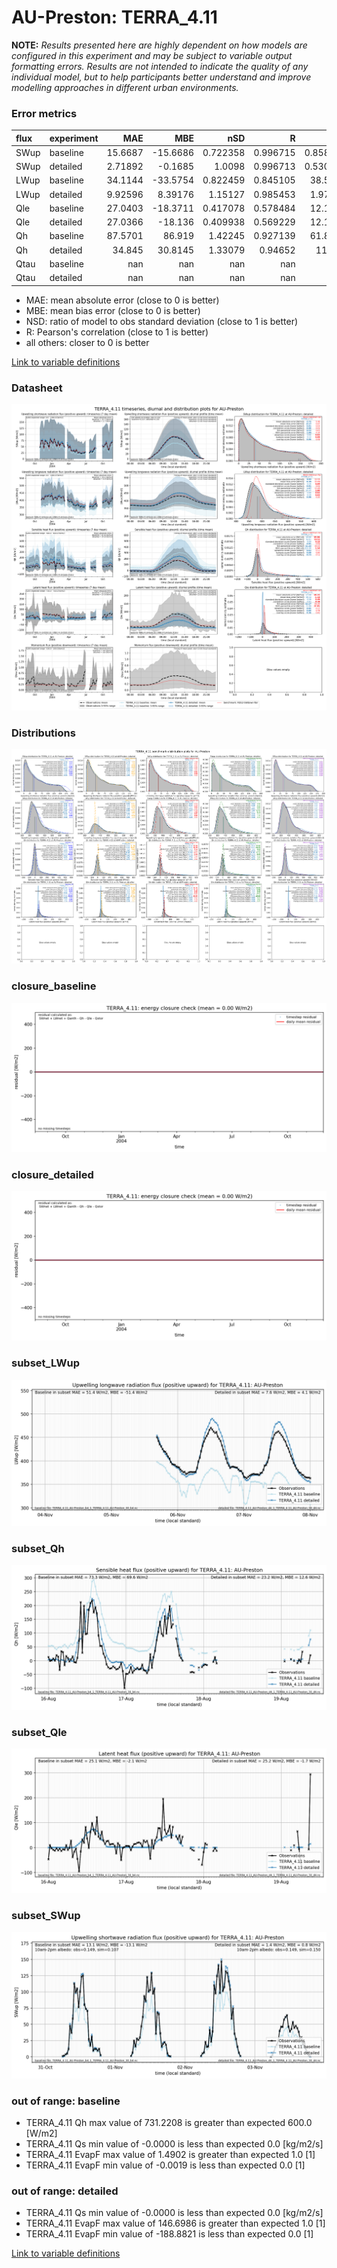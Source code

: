 # AU-Preston: TERRA_4.11

**NOTE:** *Results presented here are highly dependent on how models are configured in this experiment and may be subject to variable output formatting errors. Results are not intended to indicate the quality of any individual model, but to help participants better understand and improve modelling approaches in different urban environments.*

### Error metrics

| flux   | experiment   |       MAE |       MBE |        nSD |          R |        5th |      95th |       cRMSE |      AMBE |        1-nSD |          1-R |   nSkewness |   nKurtosis |     Overlap |
|:-------|:-------------|----------:|----------:|-----------:|-----------:|-----------:|----------:|------------:|----------:|-------------:|-------------:|------------:|------------:|------------:|
| SWup   | baseline     |  15.6687  | -15.6686  |   0.722358 |   0.996715 |   0.858643 |  40.4019  |   0.286061  |  15.6686  |   0.277642   |   0.00328513 |   0.0127341 |   0.0215336 |   0.0882964 |
| SWup   | detailed     |   2.71892 |  -0.1685  |   1.0098   |   0.996713 |   0.530947 |   1.66252 |   0.0820591 |   0.1685  |   0.00979623 |   0.00328667 |   0.0123942 |   0.0209226 |   0.0574018 |
| LWup   | baseline     |  34.1144  | -33.5754  |   0.822459 |   0.845105 |  38.5685   |  59.6461  |   0.535081  |  33.5754  |   0.177541   |   0.154895   |   0.640754  |   0.707055  |   0.298302  |
| LWup   | detailed     |   9.92596 |   8.39176 |   1.15127  |   0.985453 |   1.97083  |  24.4745  |   0.237435  |   8.39176 |   0.151266   |   0.0145465  |   0.0757592 |   0.154236  |   0.0830009 |
| Qle    | baseline     |  27.0403  | -18.3711  |   0.417078 |   0.578484 |  12.1683   |  71.1615  |   0.831509  |  18.3711  |   0.582922   |   0.421516   |   0.0316621 |   0.587977  |   0.397564  |
| Qle    | detailed     |  27.0366  | -18.136   |   0.409938 |   0.569229 |  12.1682   |  71.9752  |   0.837468  |  18.136   |   0.590062   |   0.430771   |   0.051767  |   0.595052  |   0.361924  |
| Qh     | baseline     |  87.5701  |  86.919   |   1.42245  |   0.927139 |  61.8557   | 187.845   |   0.621083  |  86.919   |   0.422449   |   0.0728605  |   0.0321459 |   0.0251173 |   0.585537  |
| Qh     | detailed     |  34.845   |  30.8145  |   1.33079  |   0.94652  |  11.433    | 113.303   |   0.501758  |  30.8145  |   0.330787   |   0.0534802  |   0.0285521 |   0.0471717 |   0.234252  |
| Qtau   | baseline     | nan       | nan       | nan        | nan        | nan        | nan       | nan         | nan       | nan          | nan          | nan         | nan         | nan         |
| Qtau   | detailed     | nan       | nan       | nan        | nan        | nan        | nan       | nan         | nan       | nan          | nan          | nan         | nan         | nan         |

 - MAE: mean absolute error (close to 0 is better)
 - MBE: mean bias error (close to 0 is better)
 - NSD: ratio of model to obs standard deviation (close to 1 is better)
 - R: Pearson's correlation (close to 1 is better)
 - all others: closer to 0 is better

[Link to variable definitions](../modelattrs/variable_definitions.md)

### <a name="datasheet"></a>Datasheet
[![TERRA_4.11_AU-Preston_Datasheet.png](TERRA_4.11_AU-Preston_Datasheet.png)](TERRA_4.11_AU-Preston_Datasheet.png)

### <a name="distributions"></a>Distributions
[![TERRA_4.11_AU-Preston_Distributions.png](TERRA_4.11_AU-Preston_Distributions.png)](TERRA_4.11_AU-Preston_Distributions.png)

### <a name="closure_baseline"></a>closure_baseline
[![TERRA_4.11_AU-Preston_closure_baseline.png](TERRA_4.11_AU-Preston_closure_baseline.png)](TERRA_4.11_AU-Preston_closure_baseline.png)

### <a name="closure_detailed"></a>closure_detailed
[![TERRA_4.11_AU-Preston_closure_detailed.png](TERRA_4.11_AU-Preston_closure_detailed.png)](TERRA_4.11_AU-Preston_closure_detailed.png)

### <a name="subset_lwup"></a>subset_LWup
[![TERRA_4.11_AU-Preston_subset_LWup.png](TERRA_4.11_AU-Preston_subset_LWup.png)](TERRA_4.11_AU-Preston_subset_LWup.png)

### <a name="subset_qh"></a>subset_Qh
[![TERRA_4.11_AU-Preston_subset_Qh.png](TERRA_4.11_AU-Preston_subset_Qh.png)](TERRA_4.11_AU-Preston_subset_Qh.png)

### <a name="subset_qle"></a>subset_Qle
[![TERRA_4.11_AU-Preston_subset_Qle.png](TERRA_4.11_AU-Preston_subset_Qle.png)](TERRA_4.11_AU-Preston_subset_Qle.png)

### <a name="subset_swup"></a>subset_SWup
[![TERRA_4.11_AU-Preston_subset_SWup.png](TERRA_4.11_AU-Preston_subset_SWup.png)](TERRA_4.11_AU-Preston_subset_SWup.png)

### out of range: baseline

 - TERRA_4.11 Qh max value of 731.2208 is greater than expected 600.0 [W/m2]
 - TERRA_4.11 Qs min value of -0.0000 is less than expected 0.0 [kg/m2/s]
 - TERRA_4.11 EvapF max value of 1.4902 is greater than expected 1.0 [1]
 - TERRA_4.11 EvapF min value of -0.0019 is less than expected 0.0 [1]

### out of range: detailed

 - TERRA_4.11 Qs min value of -0.0000 is less than expected 0.0 [kg/m2/s]
 - TERRA_4.11 EvapF max value of 146.6986 is greater than expected 1.0 [1]
 - TERRA_4.11 EvapF min value of -188.8821 is less than expected 0.0 [1]


[Link to variable definitions](../modelattrs/variable_definitions.md)

